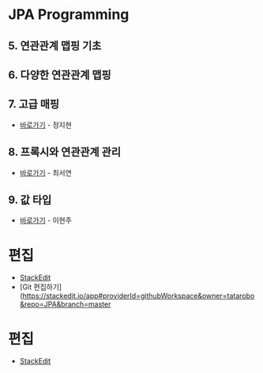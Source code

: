# JPA Programming

## 5. 연관관계 맵핑 기초

## 6. 다양한 연관관계 맵핑

## 7. 고급 매핑
* [바로가기](https://github.com/tatarobo/JPA/blob/master/JPA/7.advancedMapping.md) - 정지현

## 8. 프록시와 연관관계 관리
* [바로가기](https://github.com/tatarobo/JPA/blob/master/JPA/8.proxy.md) - 최서연

## 9. 값 타입
* [바로가기](https://github.com/tatarobo/JPA/blob/master/JPA/9.valueType.md) - 이현주

# 편집
* [StackEdit](http://stackedit.io)
* [Git 편집하기](https://stackedit.io/app#providerId=githubWorkspace&owner=tatarobo&repo=JPA&branch=master

# 편집
* [StackEdit](http://stackedit.io)
<!--stackedit_data:
eyJoaXN0b3J5IjpbLTEzMjIzOTA3NTAsLTM2NTQxNzgyNCwtNj
U3NjM3NTE2XX0=
-->

